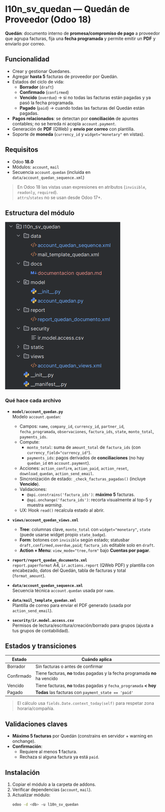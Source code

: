 # l10n_sv_quedan — Quedán de Proveedor (Odoo 18)

**Quedán**: documento interno de **promesa/compromiso de pago** a proveedor que agrupa facturas, fija una **fecha programada** y permite emitir un **PDF** y enviarlo por correo.



## Funcionalidad

- Crear y gestionar Quedanes.
- Agregar **hasta 5** facturas de proveedor por Quedán.
- Estados del ciclo de vida:  
  - **Borrador** (`draft`)  
  - **Confirmado** (`confirmed`)  
  - **Vencido** (`overdue`) → si no todas las facturas están pagadas y ya pasó la fecha programada.  
  - **Pagado** (`paid`) → cuando todas las facturas del Quedán están pagadas.
- **Pagos relacionados**: se detectan por **conciliación** de apuntes contables; no se hereda ni acopla `account.payment`.
- Generación de **PDF** (QWeb) y **envío por correo** con plantilla.
- Soporte de **moneda** (`currency_id` y `widget="monetary"` en vistas).



## Requisitos

- Odoo **18.0**
- Módulos: `account`, `mail`
- Secuencia `account.quedan` (incluida en `data/account_quedan_sequence.xml`)

> En Odoo 18 las vistas usan expresiones en atributos (`invisible`, `readonly`, `required`).  
> `attrs`/`states` no se usan desde Odoo 17+.



## Estructura del módulo

![Quedán – vista formulario](../static/description/screenshot.png)


### Qué hace cada archivo

- **`model/account_quedan.py`**  
  Modelo `account.quedan`:
  - Campos: `name`, `company_id`, `currency_id`, `partner_id`, `fecha_programada`, `observaciones`, `factura_ids`, `state`, `monto_total`, `payments_ids`.
  - Compute:
    - `monto_total`: suma de `amount_total` de `factura_ids` (con `currency_field="currency_id"`).
    - `payments_ids`: pagos derivados de **conciliaciones** (no hay `quedan_id` en `account.payment`).
  - Acciones: `action_confirm`, `action_paid`, `action_reset`, `download_quedan`, `action_send_email`.
  - Sincronización de estado: `_check_facturas_pagadas()` (incluye **Vencido**).
  - Validaciones:
    - `@api.constrains('factura_ids')`: **máximo 5** facturas.
    - `@api.onchange('factura_ids')`: recorta visualmente al top-5 y muestra *warning*.
  - UX: Hook `read()` recalcula estado al abrir.

- **`views/account_quedan_views.xml`**  
  - **Tree**: columnas clave, `monto_total` con `widget="monetary"`, `state` (puede usarse widget propio `state_badge`).
  - **Form**: botones con `invisible` según estado; statusbar `draft,confirmed,overdue,paid`; `factura_ids` editable solo en `draft`.
  - **Action + Menu**: `view_mode="tree,form"` bajo **Cuentas por pagar**.

- **`report/report_quedan_documento.xml`**  
  `report.paperformat` A4, `ir.actions.report` (QWeb PDF) y plantilla con encabezado, datos del Quedán, tabla de facturas y total (`format_amount`).

- **`data/account_quedan_sequence.xml`**  
  Secuencia técnica `account.quedan` usada por `name`.

- **`data/mail_template_quedan.xml`**  
  Plantilla de correo para enviar el PDF generado (usada por `action_send_email`).

- **`security/ir.model.access.csv`**  
  Permisos de lectura/escritura/creación/borrado para grupos (ajusta a tus grupos de contabilidad).



## Estados y transiciones

| Estado     | Cuándo aplica                                                                   |
|------------|----------------------------------------------------------------------------------|
| Borrador   | Sin facturas o antes de confirmar                                               |
| Confirmado | Tiene facturas, **no** todas pagadas y la fecha programada **no** ha vencido    |
| Vencido    | Tiene facturas, **no** todas pagadas y `fecha_programada` **< hoy**             |
| Pagado     | **Todas** las facturas con `payment_state == 'paid'`                            |

> El cálculo usa `fields.Date.context_today(self)` para respetar zona horaria/compañía.



## Validaciones claves

- **Máximo 5 facturas** por Quedán (constrains en servidor + warning en onchange).
- **Confirmación**:
  - Requiere al menos **1** factura.
  - Rechaza si alguna factura ya está `paid`.



## Instalación

1. Copiar el módulo a la carpeta de addons.
2. Verificar dependencias (`account`, `mail`).
3. Actualizar módulo:
   ```bash
   odoo -d <db> -u l10n_sv_quedan
